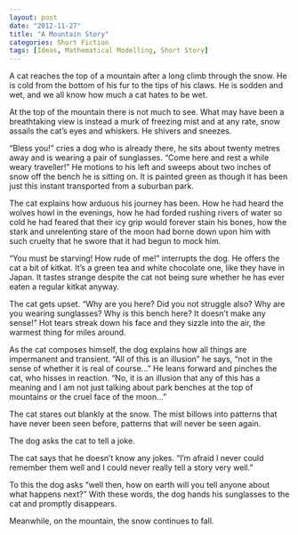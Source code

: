 ```yaml
---
layout: post
date: "2012-11-27"
title: "A Mountain Story"
categories: Short Fiction
tags: [Ideas, Mathematical Modelling, Short Story]
---
```


A cat reaches the top of a mountain after a long climb through the snow. He is cold from the bottom of his fur to the tips of his claws. He is sodden and wet, and we all know how much a cat hates to be wet.

At the top of the mountain there is not much to see. What may have been a breathtaking view is instead a murk of freezing mist and at any rate, snow assails the cat’s eyes and whiskers. He shivers and sneezes.

“Bless you!” cries a dog who is already there, he sits about twenty metres away and is wearing a pair of sunglasses. “Come here and rest a while weary traveller!” He motions to his left and sweeps about two inches of snow off the bench he is sitting on. It is painted green as though it has been just this instant transported from a suburban park.

The cat explains how arduous his journey has been. How he had heard the wolves howl in the evenings, how he had forded rushing rivers of water so cold he had feared that their icy grip would forever stain his bones, how the stark and unrelenting stare of the moon had borne down upon him with such cruelty that he swore that it had begun to mock him.

“You must be starving! How rude of me!” interrupts the dog. He offers the cat a bit of kitkat. It’s a green tea and white chocolate one, like they have in Japan. It tastes strange despite the cat not being sure whether he has ever eaten a regular kitkat anyway.

The cat gets upset. “Why are you here? Did you not struggle also? Why are you wearing sunglasses? Why is this bench here? It doesn’t make any sense!” Hot tears streak down his face and they sizzle into the air, the warmest thing for miles around.

As the cat composes himself, the dog explains how all things are impermanent and transient. “All of this is an illusion” he says, “not in the sense of whether it is real of course...” He leans forward and pinches the cat, who hisses in reaction. “No, it is an illusion that any of this has a meaning and I am not just talking about park benches at the top of mountains or the cruel face of the moon…”

The cat stares out blankly at the snow. The mist billows into patterns that have never been seen before, patterns that will never be seen again.

The dog asks the cat to tell a joke.

The cat says that he doesn’t know any jokes. “I’m afraid I never could remember them well and I could never really tell a story very well.”

To this the dog asks “well then, how on earth will you tell anyone about what happens next?” With these words, the dog hands his sunglasses to the cat and promptly disappears.

Meanwhile, on the mountain, the snow continues to fall.